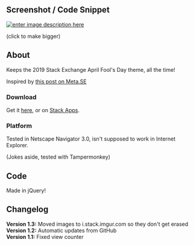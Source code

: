 ## Screenshot / Code Snippet

[![enter image description here][1]][2]

(click to make bigger)

## About

Keeps the 2019 Stack Exchange April Fool's Day theme, all the time!

Inspired by [this post on Meta.SE](https://meta.stackexchange.com/q/326037/388442)

### Download

Get it [here], or on [Stack Apps].

### Platform

Tested in Netscape Navigator 3.0, isn't supposed to work in Internet Explorer.

(Jokes aside, tested with Tampermonkey)

## Code

Made in jQuery!

## Changelog

**Version 1.3:** Moved images to i.stack.imgur.com so they don't get erased
**Version 1.2:** Automatic updates from GitHub  
**Version 1.1:** Fixed view counter

  [1]: https://i.stack.imgur.com/kIj1fm.png
  [2]: https://i.stack.imgur.com/kIj1f.png
  [here]: https://github.com/a-stone-arachnid/Time-Travel-Mode/raw/master/theme.user.js
  [stack apps]: https://stackapps.com/q/8287/54539
